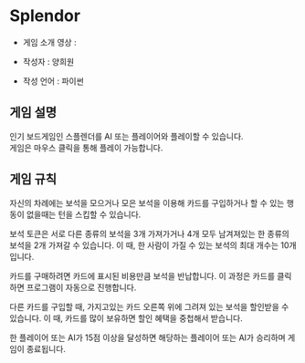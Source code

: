 # Splendor

* 게임 소개 영상 : 

* 작성자 : 양희원

* 작성 언어 : 파이썬

## 게임 설명

인기 보드게임인 스플렌더를 AI 또는 플레이어와 플레이할 수 있습니다.   
게임은 마우스 클릭을 통해 플레이 가능합니다.

## 게임 규칙

자신의 차례에는 보석을 모으거나 모은 보석을 이용해 카드를 구입하거나 할 수 있는 행동이 없을때는 턴을 스킵할 수 있습니다.   
   
보석 토큰은 서로 다른 종류의 보석을 3개 가져가거나 4개 모두 남겨져있는 한 종류의 보석을 2개 가져갈 수 있습니다. 이 때, 한 사람이 가질 수 있는 보석의 최대 개수는 10개입니다.  
   
카드를 구매하려면 카드에 표시된 비용만큼 보석을 반납합니다. 이 과정은 카드를 클릭하면 프로그램이 자동으로 진행합니다.   
   
다른 카드를 구입할 때, 가지고있는 카드 오른쪽 위에 그려져 있는 보석을 할인받을 수 있습니다. 이 때, 카드를 많이 보유하면 할인 혜택을 중첩해서 받습니다.   
   
한 플레이어 또는 AI가 15점 이상을 달성하면 해당하는 플레이어 또는 AI가 승리하며 게임이 종료됩니다.
